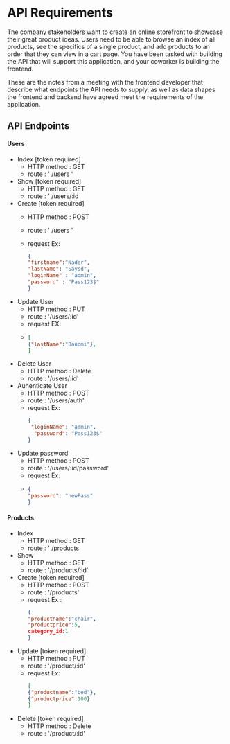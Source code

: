 # API Requirements

The company stakeholders want to create an online storefront to showcase their great product ideas. Users need to be able to browse an index of all products, see the specifics of a single product, and add products to an order that they can view in a cart page. You have been tasked with building the API that will support this application, and your coworker is building the frontend.

These are the notes from a meeting with the frontend developer that describe what endpoints the API needs to supply, as well as data shapes the frontend and backend have agreed meet the requirements of the application.

## API Endpoints

#### Users

- Index [token required]
  * HTTP method : GET
  * route : ' /users '
- Show [token required]
  * HTTP method : GET
  * route : ' /users/:id
- Create [token required]
  * HTTP method : POST
  * route : ' /users '
  * request Ex:

    ```json
    {
    "firstname":"Nader",
    "lastName": "Saysd",
    "loginName" : "admin",
    "password" : "Pass123$"
    }
    ```

* Update User
  * HTTP method : PUT
  * route : '/users/:id'
  * request EX:
  * ```json
    [
    {"lastName":"Bauomi"},
    ]
    ```
* Delete User
  * HTTP method : Delete
  * route : '/users/:id'
* Auhenticate User
  * HTTP method : POST
  * route : '/users/auth'
  * request Ex:
    ```json
    {
     "loginName": "admin",
      "password": "Pass123$"
    }
    ```
* Update password
  * HTTP method : POST
  * route : '/users/:id/password'
  * request Ex:
  * ```json
    {
    "password": "newPass"
    }
    ```

#### Products

- Index
  * HTTP method : GET
  * route : ' /products
- Show
  * HTTP method : GET
  * route : '/products/:id'
- Create [token required]
  * HTTP method : POST
  * route : '/products'
  * request Ex :
    ```json
    {
    "productname":"chair",
    "productprice":5,
    category_id:1
    }
    ```
- Update [token required]
  * HTTP method : PUT
  * route : '/product/:id'
  * request Ex:
    ```json
    [
    {"productname":"bed"},
    {"productprice":100}
    ]
    ```

* Delete [token required]
  * HTTP method : Delete
  * route : '/product/:id'
